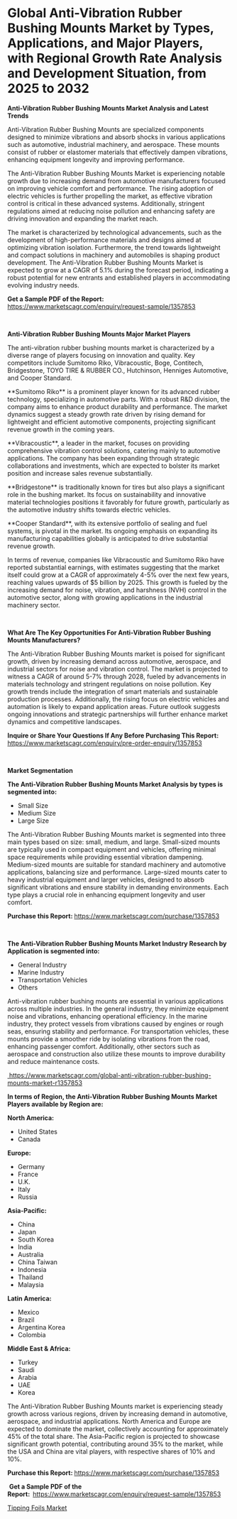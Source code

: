 <p><h1>Global Anti-Vibration Rubber Bushing Mounts Market by Types, Applications, and Major Players, with Regional Growth Rate Analysis and Development Situation, from 2025 to 2032</h1></p><p><strong>Anti-Vibration Rubber Bushing Mounts Market Analysis and Latest Trends</strong></p>
<p><p>Anti-Vibration Rubber Bushing Mounts are specialized components designed to minimize vibrations and absorb shocks in various applications such as automotive, industrial machinery, and aerospace. These mounts consist of rubber or elastomer materials that effectively dampen vibrations, enhancing equipment longevity and improving performance.</p><p>The Anti-Vibration Rubber Bushing Mounts Market is experiencing notable growth due to increasing demand from automotive manufacturers focused on improving vehicle comfort and performance. The rising adoption of electric vehicles is further propelling the market, as effective vibration control is critical in these advanced systems. Additionally, stringent regulations aimed at reducing noise pollution and enhancing safety are driving innovation and expanding the market reach.</p><p>The market is characterized by technological advancements, such as the development of high-performance materials and designs aimed at optimizing vibration isolation. Furthermore, the trend towards lightweight and compact solutions in machinery and automobiles is shaping product development. The Anti-Vibration Rubber Bushing Mounts Market is expected to grow at a CAGR of 5.1% during the forecast period, indicating a robust potential for new entrants and established players in accommodating evolving industry needs.</p></p>
<p><strong>Get a Sample PDF of the Report:&nbsp;</strong> <a href="https://www.marketscagr.com/enquiry/request-sample/1357853?utm_campaign=2631&utm_medium=2&utm_source=Github&utm_content=ia&utm_term=02042025&utm_id=anti-vibration-rubber-bushing-mounts">https://www.marketscagr.com/enquiry/request-sample/1357853</a></p>
<p>&nbsp;</p>
<p><strong>Anti-Vibration Rubber Bushing Mounts Major Market Players</strong></p>
<p><p>The anti-vibration rubber bushing mounts market is characterized by a diverse range of players focusing on innovation and quality. Key competitors include Sumitomo Riko, Vibracoustic, Boge, Contitech, Bridgestone, TOYO TIRE & RUBBER CO., Hutchinson, Henniges Automotive, and Cooper Standard.</p><p>**Sumitomo Riko** is a prominent player known for its advanced rubber technology, specializing in automotive parts. With a robust R&D division, the company aims to enhance product durability and performance. The market dynamics suggest a steady growth rate driven by rising demand for lightweight and efficient automotive components, projecting significant revenue growth in the coming years.</p><p>**Vibracoustic**, a leader in the market, focuses on providing comprehensive vibration control solutions, catering mainly to automotive applications. The company has been expanding through strategic collaborations and investments, which are expected to bolster its market position and increase sales revenue substantially.</p><p>**Bridgestone** is traditionally known for tires but also plays a significant role in the bushing market. Its focus on sustainability and innovative material technologies positions it favorably for future growth, particularly as the automotive industry shifts towards electric vehicles.</p><p>**Cooper Standard**, with its extensive portfolio of sealing and fuel systems, is pivotal in the market. Its ongoing emphasis on expanding its manufacturing capabilities globally is anticipated to drive substantial revenue growth.</p><p>In terms of revenue, companies like Vibracoustic and Sumitomo Riko have reported substantial earnings, with estimates suggesting that the market itself could grow at a CAGR of approximately 4-5% over the next few years, reaching values upwards of $5 billion by 2025. This growth is fueled by the increasing demand for noise, vibration, and harshness (NVH) control in the automotive sector, along with growing applications in the industrial machinery sector.</p></p>
<p>&nbsp;</p>
<p><strong>What Are The Key Opportunities For Anti-Vibration Rubber Bushing Mounts Manufacturers?</strong></p>
<p><p>The Anti-Vibration Rubber Bushing Mounts market is poised for significant growth, driven by increasing demand across automotive, aerospace, and industrial sectors for noise and vibration control. The market is projected to witness a CAGR of around 5-7% through 2028, fueled by advancements in materials technology and stringent regulations on noise pollution. Key growth trends include the integration of smart materials and sustainable production processes. Additionally, the rising focus on electric vehicles and automation is likely to expand application areas. Future outlook suggests ongoing innovations and strategic partnerships will further enhance market dynamics and competitive landscapes.</p></p>
<p><strong>Inquire or Share Your Questions If Any Before Purchasing This Report:</strong> <a href="https://www.marketscagr.com/enquiry/pre-order-enquiry/1357853?utm_campaign=2631&utm_medium=2&utm_source=Github&utm_content=ia&utm_term=02042025&utm_id=anti-vibration-rubber-bushing-mounts">https://www.marketscagr.com/enquiry/pre-order-enquiry/1357853</a></p>
<p>&nbsp;</p>
<p><strong>Market Segmentation</strong></p>
<p><strong>The Anti-Vibration Rubber Bushing Mounts Market Analysis by types is segmented into:</strong></p>
<p><ul><li>Small Size</li><li>Medium Size</li><li>Large Size</li></ul></p>
<p><p>The Anti-Vibration Rubber Bushing Mounts market is segmented into three main types based on size: small, medium, and large. Small-sized mounts are typically used in compact equipment and vehicles, offering minimal space requirements while providing essential vibration dampening. Medium-sized mounts are suitable for standard machinery and automotive applications, balancing size and performance. Large-sized mounts cater to heavy industrial equipment and larger vehicles, designed to absorb significant vibrations and ensure stability in demanding environments. Each type plays a crucial role in enhancing equipment longevity and user comfort.</p></p>
<p><strong>Purchase this Report:&nbsp;</strong><a href="https://www.marketscagr.com/purchase/1357853?utm_campaign=2631&utm_medium=2&utm_source=Github&utm_content=ia&utm_term=02042025&utm_id=anti-vibration-rubber-bushing-mounts">https://www.marketscagr.com/purchase/1357853</a></p>
<p>&nbsp;</p>
<p><strong>The Anti-Vibration Rubber Bushing Mounts Market Industry Research by Application is segmented into:</strong></p>
<p><ul><li>General Industry</li><li>Marine Industry</li><li>Transportation Vehicles</li><li>Others</li></ul></p>
<p><p>Anti-vibration rubber bushing mounts are essential in various applications across multiple industries. In the general industry, they minimize equipment noise and vibrations, enhancing operational efficiency. In the marine industry, they protect vessels from vibrations caused by engines or rough seas, ensuring stability and performance. For transportation vehicles, these mounts provide a smoother ride by isolating vibrations from the road, enhancing passenger comfort. Additionally, other sectors such as aerospace and construction also utilize these mounts to improve durability and reduce maintenance costs.</p></p>
<p><a href="https://www.marketscagr.com/global-anti-vibration-rubber-bushing-mounts-market-r1357853?utm_campaign=2631&utm_medium=2&utm_source=Github&utm_content=ia&utm_term=02042025&utm_id=anti-vibration-rubber-bushing-mounts">&nbsp;https://www.marketscagr.com/global-anti-vibration-rubber-bushing-mounts-market-r1357853</a></p>
<p><strong>In terms of Region, the Anti-Vibration Rubber Bushing Mounts Market Players available by Region are:</strong></p>
<p>
    <p> <strong> North America: </strong>
        <ul>
            <li>United States</li>
            <li>Canada</li>
        </ul>
        </p> 
    <p> <strong> Europe: </strong>
        <ul>
            <li>Germany</li>
            <li>France</li>
            <li>U.K.</li>
            <li>Italy</li>
            <li>Russia</li>
        </ul>
        </p> 
    <p> <strong> Asia-Pacific: </strong>
        <ul>
            <li>China</li>
            <li>Japan</li>
            <li>South Korea</li>
            <li>India</li>
            <li>Australia</li>
            <li>China Taiwan</li>
            <li>Indonesia</li>
            <li>Thailand</li>
            <li>Malaysia</li>
        </ul>
        </p> 
    <p> <strong> Latin America: </strong>
        <ul>
            <li>Mexico</li>
            <li>Brazil</li>
            <li>Argentina Korea</li>
            <li>Colombia</li>
        </ul>
        </p> 
    <p> <strong> Middle East & Africa: </strong>
        <ul>
            <li>Turkey</li>
            <li>Saudi</li>
            <li>Arabia</li>
            <li>UAE</li>
            <li>Korea</li>
        </ul>
    </p>
    </p>
<p><p>The Anti-Vibration Rubber Bushing Mounts market is experiencing steady growth across various regions, driven by increasing demand in automotive, aerospace, and industrial applications. North America and Europe are expected to dominate the market, collectively accounting for approximately 45% of the total share. The Asia-Pacific region is projected to showcase significant growth potential, contributing around 35% to the market, while the USA and China are vital players, with respective shares of 10% and 10%.</p></p>
<p><strong>Purchase this Report: </strong><a href="https://www.marketscagr.com/purchase/1357853?utm_campaign=2631&utm_medium=2&utm_source=Github&utm_content=ia&utm_term=02042025&utm_id=anti-vibration-rubber-bushing-mounts">https://www.marketscagr.com/purchase/1357853</a></p>
<p>&nbsp;<strong>Get a Sample PDF of the Report:&nbsp;&nbsp;</strong><a href="https://www.marketscagr.com/enquiry/request-sample/1357853?utm_campaign=2631&utm_medium=2&utm_source=Github&utm_content=ia&utm_term=02042025&utm_id=anti-vibration-rubber-bushing-mounts">https://www.marketscagr.com/enquiry/request-sample/1357853</a></p>
<p><strong></strong></p>
<p><p><a href="https://github.com/skerretflossie9297/Market-Research-Report-List-1/blob/main/tipping-foils-market.md?utm_campaign=2631&utm_medium=2&utm_source=Github&utm_content=ia&utm_term=02042025&utm_id=anti-vibration-rubber-bushing-mounts">Tipping Foils Market</a></p></p>